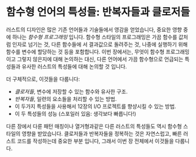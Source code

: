 # 함수형 언어의 특성들: 반복자들과 클로저들

러스트의 디자인은 많은 기존 언어들과 기술들에서 영감을 얻었습니다,
중요한 영향 중에 하나는 *함수형 프로그래밍* 입니다.
함수형 스타일의 프로그래밍은 가끔 함수를 값처럼 인자로 넘기는 것, 다른 함수들에
서 결과값으로 돌려주는 것, 나중에 실행하기 위해 함수를 변수에 할당하는 것 등을
포함합니다. 이번 장에서는, 무엇이 함수형 프로그래밍이고 그렇지 않은지에 대해
논의하는 대신, 다른 언어에서 가끔 함수형으로 언급되는 특성들과 유사한 러스트의
특성들에 대해 논의할 것 입니다.

더 구체적으로, 이것들을 다룹니다:

* *클로저들*, 변수에 저장할 수 있는 함수와 유사한 구조.
* *반복자들*, 일련의 요소들을 처리할 수 있는 방법.
* 이 두가지 특성들을 사용해서 12장의 I/O 프로젝트를 향샹시킬 수 있는 방법.
* 이 두 특성들의 성능 (스포일러 있음: 생각보다 빠릅니다!)

다른 장에서 다룬 패턴 매칭이나 열거형과같은 다른 러스트의 특성들도 역시 함수형
스타일의 영향을 받았습니다. 클로저들과 반복자들을 정복하는 것은 자연스럽고,
빠른 러스트 코드를 작성하는데 중요한 부분 입니다, 그래서 이번 장 전체에서
이것들을 다룹니다.